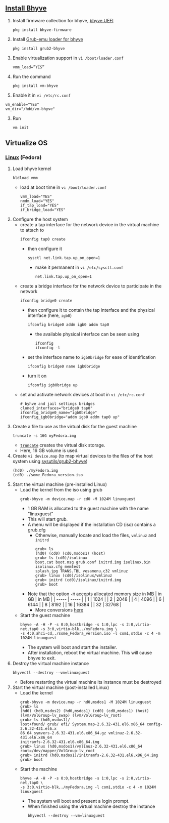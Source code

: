 ## [Install Bhyve](https://www.freshports.org/sysutils/vm-bhyve)

1. Install firmware collection for bhyve, [bhyve UEFI](https://wiki.freebsd.org/bhyve/UEFI)
   ```
   pkg install bhyve-firmware
   ```
2. Install [Grub-emu loader for bhyve](https://www.freshports.org/sysutils/grub2-bhyve)
   ```
   pkg install grub2-bhyve
   ```
3. Enable virtualization support in `vi /boot/loader.conf`
   ```
   vmm_load=”YES”
   ```
1. Run the command
   ```
   pkg install vm-bhyve
   ```
2. Enable it in `vi /etc/rc.conf`
  ```
  vm_enable="YES"
  vm_dir="/hdd/vm-bhyve"
  ```
3. Run
   ```
   vm init
   ```

## Virtualize OS

### [Linux](https://docs.freebsd.org/en/books/handbook/virtualization/#virtualization-bhyve-linux) (Fedora)

1. Load bhyve kernel
   ```
   kldload vmm
   ```
   * load at boot time in `vi /boot/loader.conf`
     ```
     vmm_load="YES"
     nmdm_load="YES"
     if_tap_load="YES"
     if_bridge_load="YES"
     ```
2. Configure the host system
   * create a tap interface for the network device in the virtual machine to attach to
     ```
     ifconfig tap0 create
     ```
     - then configure it
       ```
       sysctl net.link.tap.up_on_open=1
       ```
       + make it permanent in `vi /etc/sysctl.conf`
         ```
         net.link.tap.up_on_open=1
         ``` 
   * create a bridge interface for the network device to participate in the network
     ```
     ifconfig bridge0 create
     ```
     - then configure it to contain the tap interface and the physical interface (here, `igb0`)
       ```
       ifconfig bridge0 addm igb0 addm tap0
       ```
       + the available physical interface can be seen using
         ```
         ifconfig
         ifconfig -l
         ```
     - set the interface name to `igb0bridge` for ease of identification
       ```
       ifconfig bridge0 name igb0bridge
       ```
     - turn it on
       ```
       ifconfig igb0bridge up
       ```
   * set and activate network devices at boot in `vi /etc/rc.conf`
     ```
     # byhve and jail settings bridges 
     cloned_interfaces="bridge0 tap0"
     ifconfig_bridge0_name="igb0bridge"
     ifconfig_igb0bridge="addm igb0 addm tap0 up"
     ```
3. Create a file to use as the virtual disk for the guest machine
   ```
   truncate -s 16G myFedora.img
   ```
   * [`truncate`](https://man.freebsd.org/cgi/man.cgi?query=truncate&sektion=1&format=html) creates the virtual disk storage.
   * Here, 16 GB volume is used.
4. Create `vi device.map` (to map virtual devices to the files of the host system using [sysutils/grub2-bhyve](https://www.freshports.org/sysutils/grub2-bhyve))
   ```
   (hd0) ./myFedora.img
   (cd0) ./some_Fedora_version.iso
   ```
5. Start the virtual machine (pre-installed Linux)
   * Load the kernel from the iso using grub
     ```
     grub-bhyve -m device.map -r cd0 -M 1024M linuxguest
     ```
     - 1 GB RAM is allocated to the guest machine with the name "linuxguest"
     - This will start grub.
     - A menu will be displayed if the installation CD (iso) contains a grub.cfg
       + Otherwise, manually locate and load the files, `vmlinuz` and `initrd`
         ```
         grub> ls
         (hd0) (cd0) (cd0,msdos1) (host)
         grub> ls (cd0)/isolinux
         boot.cat boot.msg grub.conf initrd.img isolinux.bin isolinux.cfg memtest
         splash.jpg TRANS.TBL vesamenu.c32 vmlinuz
         grub> linux (cd0)/isolinux/vmlinuz
         grub> initrd (cd0)/isolinux/initrd.img
         grub> boot
         ```
      - Note that the option `-M` accepts allocated memory size in MB
        | in GB | in MB |
        | ----- | ----- |
        | 1     | 1024  |
        | 2     | 2048  |
        | 4     | 4096  |
        | 6     | 6144  |
        | 8     | 8192  |
        | 16    | 16384 |
        | 32    | 32768 |
        + More conversions [here](https://www.flightpedia.org/convert/data-storage.html)
   * Start the guest machine
     ```
     bhyve -A -H -P -s 0:0,hostbridge -s 1:0,lpc -s 2:0,virtio-net,tap0 -s 3:0,virtio-blk,./myFedora.img \
     -s 4:0,ahci-cd,./some_Fedora_version.iso -l com1,stdio -c 4 -m 1024M linuxguest
     ```
     - The system will boot and start the installer.
     - After installation, reboot the virtual machine. This will cause bhyve to exit.
6. Destroy the virtual machine instance
   ```
   bhyvectl --destroy --vm=linuxguest
   ```
   * Before restarting the virtual machine its instance must be destroyed
7. Start the virtual machine (post-installed Linux)
   * Load the kernel
     ```
     grub-bhyve -m device.map -r hd0,msdos1 -M 1024M linuxguest
     grub> ls
     (hd0) (hd0,msdos2) (hd0,msdos1) (cd0) (cd0,msdos1) (host)
     (lvm/VolGroup-lv_swap) (lvm/VolGroup-lv_root)
     grub> ls (hd0,msdos1)/
     lost+found/ grub/ efi/ System.map-2.6.32-431.el6.x86_64 config-2.6.32-431.el6.x
     86_64 symvers-2.6.32-431.el6.x86_64.gz vmlinuz-2.6.32-431.el6.x86_64
     initramfs-2.6.32-431.el6.x86_64.img
     grub> linux (hd0,msdos1)/vmlinuz-2.6.32-431.el6.x86_64 root=/dev/mapper/VolGroup-lv_root
     grub> initrd (hd0,msdos1)/initramfs-2.6.32-431.el6.x86_64.img
     grub> boot
     ```
   * Start the machine
     ```
     bhyve -A -H -P -s 0:0,hostbridge -s 1:0,lpc -s 2:0,virtio-net,tap0 \
     -s 3:0,virtio-blk,./myFedora.img -l com1,stdio -c 4 -m 1024M linuxguest
     ```
     - The system will boot and present a login prompt.
     - When finished using the virtual machine destroy the instance
       ```
       bhyvectl --destroy --vm=linuxguest
       ```
